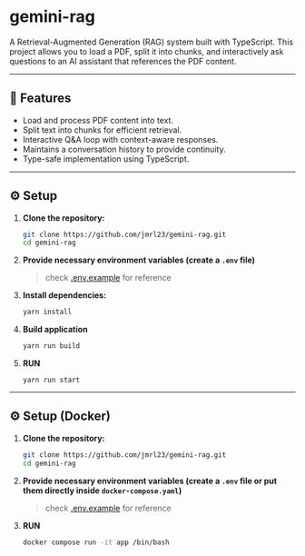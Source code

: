 # gemini-rag

A Retrieval-Augmented Generation (RAG) system built with TypeScript. This project allows you to load a PDF, split it into chunks, and interactively ask questions to an AI assistant that references the PDF content.

---

## 🧱 Features

- Load and process PDF content into text.
- Split text into chunks for efficient retrieval.
- Interactive Q&A loop with context-aware responses.
- Maintains a conversation history to provide continuity.
- Type-safe implementation using TypeScript.

---

## ⚙️ Setup

1. **Clone the repository:**

   ```bash
   git clone https://github.com/jmrl23/gemini-rag.git
   cd gemini-rag
   ```

1. **Provide necessary environment variables (create a `.env` file)**

   > check [.env.example](https://github.com/jmrl23/gemini-rag/blob/main/.env.example) for reference

1. **Install dependencies:**

   ```bash
   yarn install
   ```

1. **Build application**

   ```bash
   yarn run build
   ```

1. **RUN**
   ```
   yarn run start
   ```

---

## ⚙️ Setup (Docker)

1. **Clone the repository:**

   ```bash
   git clone https://github.com/jmrl23/gemini-rag.git
   cd gemini-rag
   ```

1. **Provide necessary environment variables (create a `.env` file or put them directly inside `docker-compose.yaml`)**

   > check [.env.example](https://github.com/jmrl23/gemini-rag/blob/main/.env.example) for reference

1. **RUN**
   ```bash
   docker compose run -it app /bin/bash
   ```
